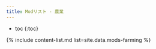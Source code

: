 ```yaml
---
title: Modリスト - 農業
---
```


- toc
{:toc}

{% include content-list.md list=site.data.mods-farming %}
